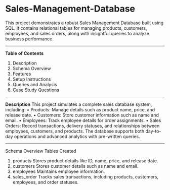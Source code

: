 # Sales-Management-Database
This project demonstrates a robust Sales Management Database built using SQL. It contains relational tables for managing products, customers, employees, and sales orders, along with insightful queries to analyze business performance.

------------------------------------------------------------------------

**Table of Contents**

1.	Description
2.	Schema Overview
3.	Features
4.	Setup Instructions
5.	Queries and Analysis
6.	Case Study Questions

------------------------------------------------------------------------

**Description**
This project simulates a complete sales database system, including:
•	Products: Manage details such as product name, price, and release date.
•	Customers: Store customer information such as name and email.
•	Employees: Track employee details for order assignments.
•	Sales Orders: Record transactions, delivery statuses, and relationships between employees, customers, and products.
The database supports both day-to-day operations and advanced analytics with pre-written queries.

------------------------------------------------------------------------

Schema Overview
Tables Created
1.	products
    Stores product details like ID, name, price, and release date.
2.	customers
    Stores customer details such as name and email.
3.	employees
    Maintains employee information.
4.	sales_order
   	Tracks sales transactions, including products, customers, employees, and order statuses.




